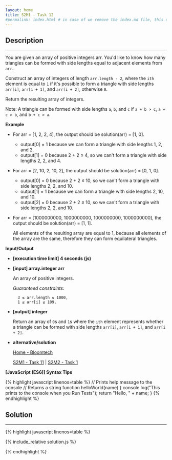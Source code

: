 ```yaml
---
layout: home
title: S2M1 - Task 12
#permalink: index.html # in case of we remove the index.md file, this doc will be the index page
---
```


<div class="row">
<div class="columnStmt" markdown="1">

## Description
------

You are given an array of positive integers arr. You'd like to know how many triangles can be formed with side lengths equal to adjacent elements from `arr`.

Construct an array of integers of length `arr.length - 2`, where the `ith` element is equal to `1` if it's possible to form a triangle with side lengths `arr[i]`, `arr[i + 1]`, and `arr[i + 2]`, otherwise `0`.

Return the resulting array of integers.

Note: A triangle can be formed with side lengths `a`, `b`, and `c` if `a + b > c`, `a + c > b`, and `b + c > a`.

**Example**

-   For arr = [1, 2, 2, 4], the output should be solution(arr) = [1, 0].

    -   output[0] = 1 because we can form a triangle with side lengths 1, 2, and 2.
    -   output[1] = 0 because 2 + 2 ≤ 4, so we can't form a triangle with side lengths 2, 2, and 4.
  
-   For arr = [2, 10, 2, 10, 2], the output should be solution(arr) = [0, 1, 0].

    -   output[0] = 0 because 2 + 2 ≤ 10, so we can't form a triangle with side lengths 2, 2, and 10.
    -   output[1] = 1 because we can form a triangle with side lengths 2, 10, and 10.
    -   output[2] = 0 because 2 + 2 ≤ 10, so we can't form a triangle with side lengths 2, 2, and 10.
    
-   For arr = [1000000000, 1000000000, 1000000000, 1000000000], the output should be solution(arr) = [1, 1].

    All elements of the resulting array are equal to 1, because all elements of the array are the same, therefore they can form equilateral triangles.

**Input/Output**

* **[execution time limit] 4 seconds (js)**

* **[input] array.integer arr**

    An array of positive integers.

    *Guaranteed constraints:*

        3 ≤ arr.length ≤ 1000,
        1 ≤ arr[i] ≤ 109.

* **[output] integer**

    Return an array of `0`s and `1`s where the `ith` element represents whether a triangle can be formed with side lengths `arr[i]`, `arr[i + 1]`, and `arr[i + 2]`.

* **alternative/solution**    

    [Home - Bloomtech](../../code-signal-arcade-bloomtech/README.html) 
    
    [S2M1 - Task 11](../S2M1_Task_11/README.html) | [S2M2 - Task 1](../S2M2_Task_1/README.html)    


**[JavaScript (ES6)] Syntax Tips**

{% highlight javascript linenos=table %}
// Prints help message to the console
// Returns a string
function helloWorld(name) {
    console.log("This prints to the console when you Run Tests");
    return "Hello, " + name;
}
{% endhighlight %}

</div>
<div class="columnSol" markdown="1">

## Solution
------

{% highlight javascript linenos=table %}

{% include_relative solution.js %}

{% endhighlight %}

</div>
</div>